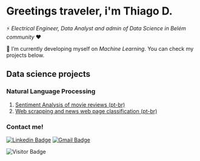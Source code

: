 # Greetings traveler, i'm Thiago D.

⚡ *Electrical Engineer, Data Analyst and admin of Data Science in Belém community* :heart:

🌱 I’m currently developing myself on *Machine Learning*. You can check my projects below. 

## Data science projects
### Natural Language Processing 

1. [Sentiment Analysis of movie reviews (pt-br)](https://github.com/Thiagodcfarias/Projetos-Data-Science/tree/main/NLP/analise_sentimento_imdb) 
2. [Web scrapping and news web page classification (pt-br)](https://github.com/Thiagodcfarias/Projetos-Data-Science/tree/main/NLP/Globo_news_web_page_classification)

### Contact me! 
[![Linkedin Badge](https://img.shields.io/badge/-LinkedIn-black?logo=Linkedin&logoColor=white&color=blue)](https://www.linkedin.com/in/thiagodcfarias/)
[![Gmail Badge](https://img.shields.io/badge/-Gmail-black?logo=Gmail&logoColor=white&color=red&link=mailto:thiagodcfarias1@gmail.com)](mailto:thiagodcfarias1@gmail.com)

![Visitor Badge](https://visitor-badge.laobi.icu/badge?page_id=thiagodcfarias.thiagodcfarias)
